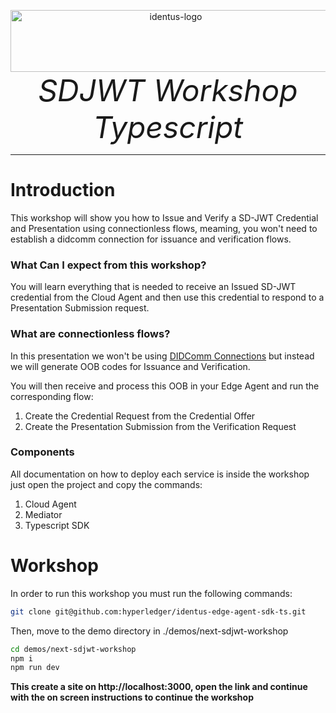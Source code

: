 <p align="center">
  <a href="https://www.hyperledger.org/projects/identus">
    <img src="https://cdn.jsdelivr.net/gh/hyperledger/identus@v2.13/resources/images/hyperledger-identus.svg" alt="identus-logo" width="513px" height="99px" />
  </a>
  <br>
  <i> <font size="18">SDJWT Workshop Typescript</font> </i>
  <br>
</p>
<hr>

# Introduction
This workshop will show you how to Issue and Verify a SD-JWT Credential and Presentation using connectionless flows, meaming, you won't need to establish a didcomm connection for issuance and verification flows.

### **What Can I expect from this workshop?**

You will learn everything that is needed to receive an Issued SD-JWT credential from the Cloud Agent and then use this credential to respond to a Presentation Submission request.

### **What are connectionless flows?**

In this presentation we won't be using [DIDComm Connections](https://hyperledger.github.io/identus-docs/docs/concepts/multi-tenancy#didcomm-connections) but instead we will generate OOB codes for Issuance and Verification.

You will then receive and process this OOB in your Edge Agent and run the corresponding flow:
1. Create the Credential Request from the Credential Offer
2. Create the Presentation Submission from the Verification Request

### Components
All documentation on how to deploy each service is inside the workshop just open the project and copy the commands:

1. Cloud Agent
2. Mediator
3. Typescript SDK

# Workshop

In order to run this workshop you must run the following commands:

```bash
git clone git@github.com:hyperledger/identus-edge-agent-sdk-ts.git
```

Then, move to the demo directory in ./demos/next-sdjwt-workshop

```bash
cd demos/next-sdjwt-workshop
npm i
npm run dev
```

**This create a site on http://localhost:3000, open the link and continue with the on screen instructions to continue the workshop**
